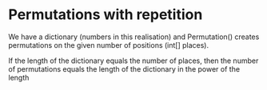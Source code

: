 # Permutations with repetition

We have a dictionary (numbers in this realisation) and Permutation() creates permutations on the given number of positions (int[] places).

If the length of the dictionary equals the number of places, then the number of permutations equals the length of the dictionary in the power of the length